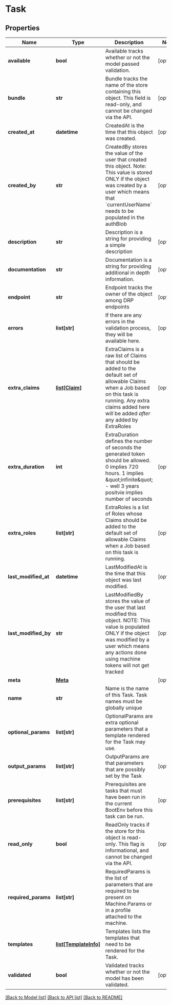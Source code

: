 # Task

## Properties
Name | Type | Description | Notes
------------ | ------------- | ------------- | -------------
**available** | **bool** | Available tracks whether or not the model passed validation. | [optional] 
**bundle** | **str** | Bundle tracks the name of the store containing this object. This field is read-only, and cannot be changed via the API. | [optional] 
**created_at** | **datetime** | CreatedAt is the time that this object was created. | [optional] 
**created_by** | **str** | CreatedBy stores the value of the user that created this object. Note: This value is stored ONLY if the object was created by a user which means that &#x60;currentUserName&#x60; needs to be populated in the authBlob | [optional] 
**description** | **str** | Description is a string for providing a simple description | [optional] 
**documentation** | **str** | Documentation is a string for providing additional in depth information. | [optional] 
**endpoint** | **str** | Endpoint tracks the owner of the object among DRP endpoints | [optional] 
**errors** | **list[str]** | If there are any errors in the validation process, they will be available here. | [optional] 
**extra_claims** | [**list[Claim]**](Claim.md) | ExtraClaims is a raw list of Claims that should be added to the default set of allowable Claims when a Job based on this task is running. Any extra claims added here will be added _after_ any added by ExtraRoles | [optional] 
**extra_duration** | **int** | ExtraDuration defines the number of seconds the generated token should be allowed. 0 implies 720 hours. 1 implies \&quot;infinite\&quot; - well 3 years positvie implies number of seconds | [optional] 
**extra_roles** | **list[str]** | ExtraRoles is a list of Roles whose Claims should be added to the default set of allowable Claims when a Job based on this task is running. | [optional] 
**last_modified_at** | **datetime** | LastModifiedAt is the time that this object was last modified. | [optional] 
**last_modified_by** | **str** | LastModifiedBy stores the value of the user that last modified this object. NOTE: This value is populated ONLY if the object was modified by a user which means any actions done using machine tokens will not get tracked | [optional] 
**meta** | [**Meta**](Meta.md) |  | [optional] 
**name** | **str** | Name is the name of this Task.  Task names must be globally unique | 
**optional_params** | **list[str]** | OptionalParams are extra optional parameters that a template rendered for the Task may use. | 
**output_params** | **list[str]** | OutputParams are that parameters that are possibly set by the Task | [optional] 
**prerequisites** | **list[str]** | Prerequisites are tasks that must have been run in the current BootEnv before this task can be run. | [optional] 
**read_only** | **bool** | ReadOnly tracks if the store for this object is read-only. This flag is informational, and cannot be changed via the API. | [optional] 
**required_params** | **list[str]** | RequiredParams is the list of parameters that are required to be present on Machine.Params or in a profile attached to the machine. | 
**templates** | [**list[TemplateInfo]**](TemplateInfo.md) | Templates lists the templates that need to be rendered for the Task. | 
**validated** | **bool** | Validated tracks whether or not the model has been validated. | [optional] 

[[Back to Model list]](../README.md#documentation-for-models) [[Back to API list]](../README.md#documentation-for-api-endpoints) [[Back to README]](../README.md)


